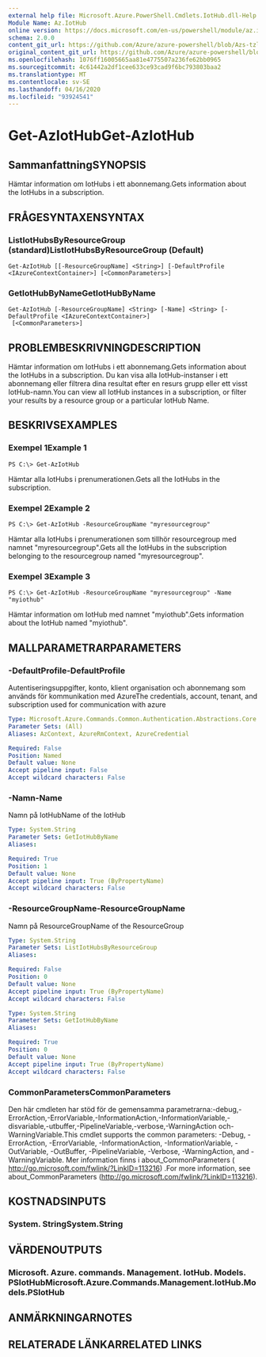 ```yaml
---
external help file: Microsoft.Azure.PowerShell.Cmdlets.IotHub.dll-Help.xml
Module Name: Az.IotHub
online version: https://docs.microsoft.com/en-us/powershell/module/az.iothub/get-aziothub
schema: 2.0.0
content_git_url: https://github.com/Azure/azure-powershell/blob/Azs-tzl/src/IotHub/IotHub/help/Get-AzIotHub.md
original_content_git_url: https://github.com/Azure/azure-powershell/blob/Azs-tzl/src/IotHub/IotHub/help/Get-AzIotHub.md
ms.openlocfilehash: 1076ff16005665aa81e4775507a236fe62bb0965
ms.sourcegitcommit: 4c61442a2df1cee633ce93cad9f6bc793803baa2
ms.translationtype: MT
ms.contentlocale: sv-SE
ms.lasthandoff: 04/16/2020
ms.locfileid: "93924541"
---
```

# <span data-ttu-id="c54e3-101">Get-AzIotHub</span><span class="sxs-lookup"><span data-stu-id="c54e3-101">Get-AzIotHub</span></span>

## <span data-ttu-id="c54e3-102">Sammanfattning</span><span class="sxs-lookup"><span data-stu-id="c54e3-102">SYNOPSIS</span></span>
<span data-ttu-id="c54e3-103">Hämtar information om IotHubs i ett abonnemang.</span><span class="sxs-lookup"><span data-stu-id="c54e3-103">Gets information about the IotHubs in a subscription.</span></span>

## <span data-ttu-id="c54e3-104">FRÅGESYNTAXEN</span><span class="sxs-lookup"><span data-stu-id="c54e3-104">SYNTAX</span></span>

### <span data-ttu-id="c54e3-105">ListIotHubsByResourceGroup (standard)</span><span class="sxs-lookup"><span data-stu-id="c54e3-105">ListIotHubsByResourceGroup (Default)</span></span>
```
Get-AzIotHub [[-ResourceGroupName] <String>] [-DefaultProfile <IAzureContextContainer>] [<CommonParameters>]
```

### <span data-ttu-id="c54e3-106">GetIotHubByName</span><span class="sxs-lookup"><span data-stu-id="c54e3-106">GetIotHubByName</span></span>
```
Get-AzIotHub [-ResourceGroupName] <String> [-Name] <String> [-DefaultProfile <IAzureContextContainer>]
 [<CommonParameters>]
```

## <span data-ttu-id="c54e3-107">PROBLEMBESKRIVNING</span><span class="sxs-lookup"><span data-stu-id="c54e3-107">DESCRIPTION</span></span>
<span data-ttu-id="c54e3-108">Hämtar information om IotHubs i ett abonnemang.</span><span class="sxs-lookup"><span data-stu-id="c54e3-108">Gets information about the IotHubs in a subscription.</span></span>
<span data-ttu-id="c54e3-109">Du kan visa alla IotHub-instanser i ett abonnemang eller filtrera dina resultat efter en resurs grupp eller ett visst IotHub-namn.</span><span class="sxs-lookup"><span data-stu-id="c54e3-109">You can view all IotHub instances in a subscription, or filter your results by a resource group or a particular IotHub Name.</span></span>

## <span data-ttu-id="c54e3-110">BESKRIVS</span><span class="sxs-lookup"><span data-stu-id="c54e3-110">EXAMPLES</span></span>

### <span data-ttu-id="c54e3-111">Exempel 1</span><span class="sxs-lookup"><span data-stu-id="c54e3-111">Example 1</span></span>
```
PS C:\> Get-AzIotHub
```

<span data-ttu-id="c54e3-112">Hämtar alla IotHubs i prenumerationen.</span><span class="sxs-lookup"><span data-stu-id="c54e3-112">Gets all the IotHubs in the subscription.</span></span>

### <span data-ttu-id="c54e3-113">Exempel 2</span><span class="sxs-lookup"><span data-stu-id="c54e3-113">Example 2</span></span>
```
PS C:\> Get-AzIotHub -ResourceGroupName "myresourcegroup"
```

<span data-ttu-id="c54e3-114">Hämtar alla IotHubs i prenumerationen som tillhör resourcegroup med namnet "myresourcegroup".</span><span class="sxs-lookup"><span data-stu-id="c54e3-114">Gets all the IotHubs in the subscription belonging to the resourcegroup named "myresourcegroup".</span></span>

### <span data-ttu-id="c54e3-115">Exempel 3</span><span class="sxs-lookup"><span data-stu-id="c54e3-115">Example 3</span></span>
```
PS C:\> Get-AzIotHub -ResourceGroupName "myresourcegroup" -Name "myiothub"
```

<span data-ttu-id="c54e3-116">Hämtar information om IotHub med namnet "myiothub".</span><span class="sxs-lookup"><span data-stu-id="c54e3-116">Gets information about the IotHub named "myiothub".</span></span>

## <span data-ttu-id="c54e3-117">MALLPARAMETRAR</span><span class="sxs-lookup"><span data-stu-id="c54e3-117">PARAMETERS</span></span>

### <span data-ttu-id="c54e3-118">-DefaultProfile</span><span class="sxs-lookup"><span data-stu-id="c54e3-118">-DefaultProfile</span></span>
<span data-ttu-id="c54e3-119">Autentiseringsuppgifter, konto, klient organisation och abonnemang som används för kommunikation med Azure</span><span class="sxs-lookup"><span data-stu-id="c54e3-119">The credentials, account, tenant, and subscription used for communication with azure</span></span>

```yaml
Type: Microsoft.Azure.Commands.Common.Authentication.Abstractions.Core.IAzureContextContainer
Parameter Sets: (All)
Aliases: AzContext, AzureRmContext, AzureCredential

Required: False
Position: Named
Default value: None
Accept pipeline input: False
Accept wildcard characters: False
```

### <span data-ttu-id="c54e3-120">-Namn</span><span class="sxs-lookup"><span data-stu-id="c54e3-120">-Name</span></span>
<span data-ttu-id="c54e3-121">Namn på IotHub</span><span class="sxs-lookup"><span data-stu-id="c54e3-121">Name of the IotHub</span></span>

```yaml
Type: System.String
Parameter Sets: GetIotHubByName
Aliases:

Required: True
Position: 1
Default value: None
Accept pipeline input: True (ByPropertyName)
Accept wildcard characters: False
```

### <span data-ttu-id="c54e3-122">-ResourceGroupName</span><span class="sxs-lookup"><span data-stu-id="c54e3-122">-ResourceGroupName</span></span>
<span data-ttu-id="c54e3-123">Namn på ResourceGroup</span><span class="sxs-lookup"><span data-stu-id="c54e3-123">Name of the ResourceGroup</span></span>

```yaml
Type: System.String
Parameter Sets: ListIotHubsByResourceGroup
Aliases:

Required: False
Position: 0
Default value: None
Accept pipeline input: True (ByPropertyName)
Accept wildcard characters: False
```

```yaml
Type: System.String
Parameter Sets: GetIotHubByName
Aliases:

Required: True
Position: 0
Default value: None
Accept pipeline input: True (ByPropertyName)
Accept wildcard characters: False
```

### <span data-ttu-id="c54e3-124">CommonParameters</span><span class="sxs-lookup"><span data-stu-id="c54e3-124">CommonParameters</span></span>
<span data-ttu-id="c54e3-125">Den här cmdleten har stöd för de gemensamma parametrarna:-debug,-ErrorAction,-ErrorVariable,-InformationAction,-InformationVariable,-disvariable,-utbuffer,-PipelineVariable,-verbose,-WarningAction och-WarningVariable.</span><span class="sxs-lookup"><span data-stu-id="c54e3-125">This cmdlet supports the common parameters: -Debug, -ErrorAction, -ErrorVariable, -InformationAction, -InformationVariable, -OutVariable, -OutBuffer, -PipelineVariable, -Verbose, -WarningAction, and -WarningVariable.</span></span> <span data-ttu-id="c54e3-126">Mer information finns i about_CommonParameters ( http://go.microsoft.com/fwlink/?LinkID=113216) .</span><span class="sxs-lookup"><span data-stu-id="c54e3-126">For more information, see about_CommonParameters (http://go.microsoft.com/fwlink/?LinkID=113216).</span></span>

## <span data-ttu-id="c54e3-127">KOSTNADS</span><span class="sxs-lookup"><span data-stu-id="c54e3-127">INPUTS</span></span>

### <span data-ttu-id="c54e3-128">System. String</span><span class="sxs-lookup"><span data-stu-id="c54e3-128">System.String</span></span>

## <span data-ttu-id="c54e3-129">VÄRDEN</span><span class="sxs-lookup"><span data-stu-id="c54e3-129">OUTPUTS</span></span>

### <span data-ttu-id="c54e3-130">Microsoft. Azure. commands. Management. IotHub. Models. PSIotHub</span><span class="sxs-lookup"><span data-stu-id="c54e3-130">Microsoft.Azure.Commands.Management.IotHub.Models.PSIotHub</span></span>

## <span data-ttu-id="c54e3-131">ANMÄRKNINGAR</span><span class="sxs-lookup"><span data-stu-id="c54e3-131">NOTES</span></span>

## <span data-ttu-id="c54e3-132">RELATERADE LÄNKAR</span><span class="sxs-lookup"><span data-stu-id="c54e3-132">RELATED LINKS</span></span>
